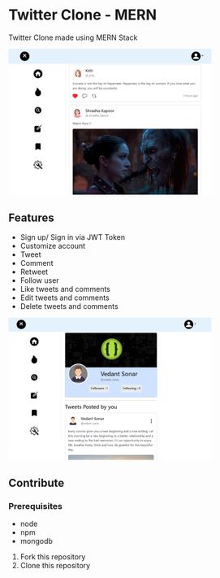 # Twitter Clone - MERN

Twitter Clone made using MERN Stack

<img src="pic-1.png" alt="My Project Logo" width="400"/>

 ## Features

- Sign up/ Sign in via JWT Token
- Customize account
- Tweet
- Comment
- Retweet
- Follow user
- Like tweets and comments
- Edit tweets and comments
- Delete tweets and comments

 <img src="pic-2.png" alt="My Project Logo" width="400"/>

## Contribute

### Prerequisites

- node
- npm
- mongodb

1. Fork this repository
2. Clone this repository
